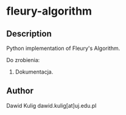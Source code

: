 fleury-algorithm
================

Description
-----------

Python implementation of Fleury's Algorithm.

Do zrobienia:

1. Dokumentacja.

Author
------

Dawid Kulig
dawid.kulig[at]uj.edu.pl
